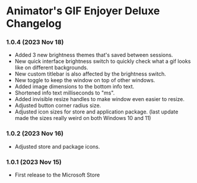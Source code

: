 Animator's GIF Enjoyer Deluxe Changelog
===

### 1.0.4 (2023 Nov 18)
- Added 3 new brightness themes that's saved between sessions.
- New quick interface brightness switch to quickly check what a gif looks like on different backgrounds.
- New custom titlebar is also affected by the brightness switch.
- New toggle to keep the window on top of other windows.
- Added image dimensions to the bottom info text.
- Shortened info text milliseconds to "ms".
- Added invisible resize handles to make window even easier to resize.
- Adjusted button corner radius size.
- Adjusted icon sizes for store and application package. (last update made the sizes really weird on both Windows 10 and 11)

### 1.0.2 (2023 Nov 16)  
- Adjusted store and package icons.

### 1.0.1 (2023 Nov 15)
- First release to the Microsoft Store